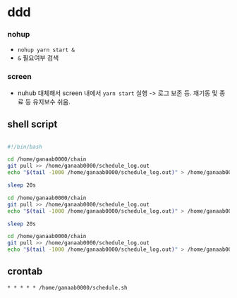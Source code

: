 # ddd

### nohup
* `nohup yarn start &`
* `&` 필요여부 검색

### screen
* nuhub 대체해서 screen 내에서 `yarn start` 실행 -> 로그 보존 등. 재기동 및 종료 등 유지보수 쉬움.

## shell script
```sh

#!/bin/bash

cd /home/ganaab0000/chain
git pull >> /home/ganaab0000/schedule_log.out
echo "$(tail -1000 /home/ganaab0000/schedule_log.out)" > /home/ganaab0000/schedule_log.out

sleep 20s

cd /home/ganaab0000/chain
git pull >> /home/ganaab0000/schedule_log.out
echo "$(tail -1000 /home/ganaab0000/schedule_log.out)" > /home/ganaab0000/schedule_log.out

sleep 20s

cd /home/ganaab0000/chain
git pull >> /home/ganaab0000/schedule_log.out
echo "$(tail -1000 /home/ganaab0000/schedule_log.out)" > /home/ganaab0000/schedule_log.out

```

## crontab
```txt
* * * * * /home/ganaab0000/schedule.sh

```

